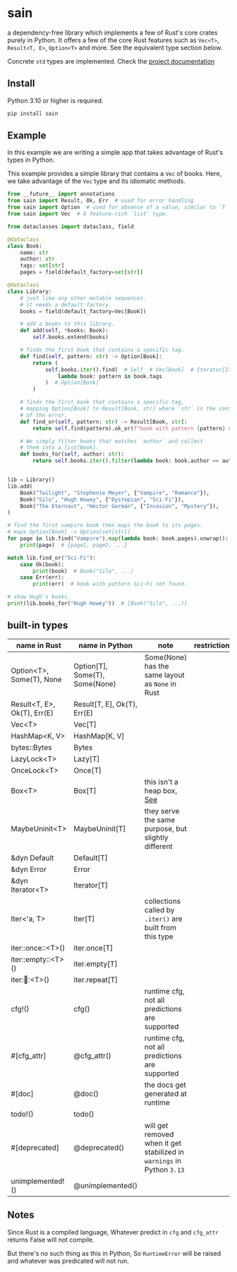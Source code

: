 # sain

a dependency-free library which implements a few of Rust's core crates purely in Python.
It offers a few of the core Rust features such as `Vec<T>`, `Result<T, E>`, `Option<T>` and more. See the equivalent type section below.

Concrete `std` types are implemented. Check the [project documentation](https://nxtlo.github.io/sain/sain.html)

## Install

Python 3.10 or higher is required.

```sh
pip install sain
```

## Example

In this example we are writing a simple app that takes advantage of Rust's types in Python.

This example provides a simple library that contains a `Vec` of books. Here, we take advantage of the `Vec` type and its idiomatic methods.

```py
from __future__ import annotations
from sain import Result, Ok, Err  # used for error handling
from sain import Option  # used for absense of a value, similar to `T | None`
from sain import Vec  # A feature-rich `list` type.

from dataclasses import dataclass, field

@dataclass
class Book:
    name: str
    author: str
    tags: set[str]
    pages = field(default_factory=set[str])

@dataclass
class Library:
    # just like any other mutable sequences.
    # it needs a default factory.
    books = field(default_factory=Vec[Book])

    # add a books to this library.
    def add(self, *books: Book):
        self.books.extend(books)

    # finds the first book that contains a specific tag.
    def find(self, pattern: str) -> Option[Book]:
        return (
            self.books.iter().find(  # Self  # Vec[Book]  # Iterator[Item = Book]
                lambda book: pattern in book.tags
            )  # Option[Book]
        )

    # finds the first book that contains a specific tag,
    # mapping Option[Book] to Result[Book, str] where `str` is the context
    # of the error.
    def find_or(self, pattern: str) -> Result[Book, str]:
        return self.find(pattern).ok_or(f"book with pattern {pattern} not found.")

    # We simply filter books that matches `author` and collect
    # them into a list[Book].
    def books_for(self, author: str):
        return self.books.iter().filter(lambda book: book.author == author).collect()


lib = Library()
lib.add(
    Book("Twilight", "Stephenie Meyer", {"Vampire", "Romance"}),
    Book("Silo", "Hugh Howey", {"Dystopian", "Sci-Fi"}),
    Book("The Eternaut", "Héctor Germán", {"Invasion", "Mystery"}),
)

# find the first vampire book then maps the book to its pages.
# maps Option[Book] -> Option[set[str]]
for page in lib.find("Vampire").map(lambda book: book.pages).unwrap():
    print(page)  # {page1, page2, ...}

match lib.find_or("Sci-Fi"):
    case Ok(book):
        print(book)  # Book("Silo", ...)
    case Err(err):
        print(err)  # book with pattern Sci-Fi not found.

# show Hugh's books.
print(lib.books_for("Hugh Howey"))  # [Book("Silo", ...)]
```

## built-in types

| name in Rust                  | name in Python                   | note                                                                                                                       | restrictions               |
| ----------------------------- | -------------------------------  | -------------------------------------------------------------------------------------------------------------------------- | -------------------------- |
| Option\<T>, Some(T), None     | Option[T], Some(T), Some(None)   | Some(None) has the same layout as `None` in Rust                                                                           |                            |
| Result\<T, E>, Ok(T), Err(E)  | Result[T, E], Ok(T), Err(E)      |                                                                                                                            |                            |
| Vec\<T>                       | Vec[T]                           |                                                                                                                            |                            |
| HashMap\<K, V>                      | HashMap[K, V]                          |                                                                                      |                            |
| bytes::Bytes                      |  Bytes                          |                                                                                      |                            |
| LazyLock\<T>                  | Lazy[T]                          |                                                                                                                            |                            |
| OnceLock\<T>                  | Once[T]                          |                                                                                                                            |                            |
| Box\<T>                       | Box[T]                           | this isn't a heap box, [See]([https://nxtlo.github.io/sain/sain/boxed.html](https://nxtlo.github.io/sain/sain/boxed.html)) |                            |
| MaybeUninit\<T>               | MaybeUninit[T]                   | they serve the same purpose, but slightly different                                                                        |                            |
| &dyn Default                       | Default[T]                       |                                                                                                                            |                            |
| &dyn Error                    | Error                            |                                                                                                                            |                            |
| &dyn Iterator\<T>                  | Iterator[T]                      |                                                                                                                            |                            |
| Iter\<'a, T>                  | Iter[T]                          | collections called by `.iter()` are built from this type                                                                     |                            |
| iter::once::\<T>()            | iter.once[T]                     |                                                                                                                            |                            |
| iter::empty::\<T>()           | iter.empty[T]                    |                                                                                                                            |                            |
| iter::repeat::\<T>()          | iter.repeat[T]                   |                                                                                                                            |                            |
| cfg!()                        | cfg()                            | runtime cfg, not all predictions are supported                                                                             |                            |
| #[cfg_attr]                   | @cfg_attr()                      | runtime cfg, not all predictions are supported                                                                             |                            |
| #[doc]                        | @doc()                           | the docs get generated at runtime                                                                                          |                            |
| todo!()                       | todo()                           |                                                                                                                            |                            |
| #[deprecated]                 | @deprecated()                    | will get removed when it get stabilized in `warnings` in Python `3.13`                                                     |                            |
| unimplemented!()              | @unimplemented()                 |                                                                                                                            |                            |

## Notes

Since Rust is a compiled language, Whatever predict in `cfg` and `cfg_attr` returns False will not compile.

But there's no such thing as this in Python, So `RuntimeError` will be raised and whatever was predicated will not run.
